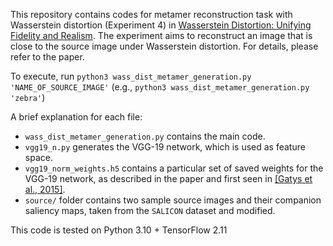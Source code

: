 This repository contains codes for metamer reconstruction task with Wasserstein distortion (Experiment 4) in [Wasserstein Distortion: Unifying Fidelity and Realism](https://arxiv.org/abs/2310.03629). The experiment aims to reconstruct an image that is close to the source image under Wasserstein distortion. For details, please refer to the paper.

To execute, run `python3 wass_dist_metamer_generation.py 'NAME_OF_SOURCE_IMAGE'` (e.g., `python3 wass_dist_metamer_generation.py 'zebra'`)

A brief explanation for each file:
- `wass_dist_metamer_generation.py` contains the main code.
- `vgg19_n.py` generates the VGG-19 network, which is used as feature space.
- `vgg19_norm_weights.h5` contains a particular set of saved weights for the VGG-19 network, as described in the paper and first seen in [[Gatys et al., 2015]](https://proceedings.neurips.cc/paper/2015/hash/a5e00132373a7031000fd987a3c9f87b-Abstract.html).
- `source/` folder contains two sample source images and their companion saliency maps, taken from the `SALICON` dataset and modified.

This code is tested on Python 3.10 + TensorFlow 2.11 